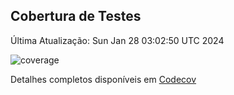 ## Cobertura de Testes

Última Atualização: Sun Jan 28 03:02:50 UTC 2024

![coverage](https://codecov.io/gh/seu-usuario/seu-projeto/branch/main/graph/badge.svg)

Detalhes completos disponíveis em [Codecov](https://codecov.io/gh/seu-usuario/seu-projeto)
